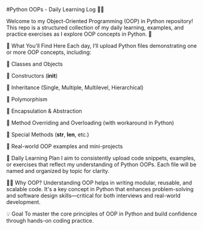 #Python OOPs - Daily Learning Log 🧠🐍

Welcome to my Object-Oriented Programming (OOP) in Python repository!
This repo is a structured collection of my daily learning, examples, and practice exercises as I explore OOP concepts in Python. 🚀

📘 What You'll Find Here
Each day, I’ll upload Python files demonstrating one or more OOP concepts, including:

🔹 Classes and Objects

🔹 Constructors (__init__)

🔹 Inheritance (Single, Multiple, Multilevel, Hierarchical)

🔹 Polymorphism

🔹 Encapsulation & Abstraction

🔹 Method Overriding and Overloading (with workaround in Python)

🔹 Special Methods (__str__, __len__, etc.)

🔹 Real-world OOP examples and mini-projects

📅 Daily Learning Plan
I aim to consistently upload code snippets, examples, or exercises that reflect my understanding of Python OOPs. Each file will be named and organized by topic for clarity.

🧑‍💻 Why OOP?
Understanding OOP helps in writing modular, reusable, and scalable code. It's a key concept in Python that enhances problem-solving and software design skills—critical for both interviews and real-world development.

💡 Goal
To master the core principles of OOP in Python and build confidence through hands-on coding practice.
